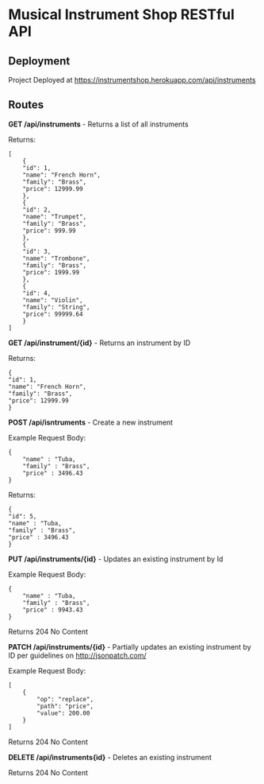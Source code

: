 # Musical Instrument Shop RESTful API

## Deployment

Project Deployed at https://instrumentshop.herokuapp.com/api/instruments

## Routes

**GET /api/instruments** - Returns a list of all instruments

Returns:

    [
        {
        "id": 1,
        "name": "French Horn",
        "family": "Brass",
        "price": 12999.99
        },
        {
        "id": 2,
        "name": "Trumpet",
        "family": "Brass",
        "price": 999.99
        },
        {
        "id": 3,
        "name": "Trombone",
        "family": "Brass",
        "price": 1999.99
        },
        {
        "id": 4,
        "name": "Violin",
        "family": "String",
        "price": 99999.64
        }
    ]

**GET /api/instrument/{id}** - Returns an instrument by ID

Returns:

    {
    "id": 1,
    "name": "French Horn",
    "family": "Brass",
    "price": 12999.99
    }

**POST /api/isntruments** - Create a new instrument

Example Request Body:

    {
        "name" : "Tuba,
        "family" : "Brass",
        "price" : 3496.43
    }

Returns:

    {
    "id": 5,
    "name" : "Tuba,
    "family" : "Brass",
    "price" : 3496.43
    }

**PUT /api/instruments/{id}** - Updates an existing instrument by Id

Example Request Body:

    {
        "name" : "Tuba,
        "family" : "Brass",
        "price" : 9943.43
    }

Returns 204 No Content

**PATCH /api/instruments/{id}** - Partially updates an existing instrument by ID per guidelines on http://jsonpatch.com/

Example Request Body:

    [
        {
            "op": "replace",
            "path": "price",
            "value": 200.00
        }
    ]

Returns 204 No Content

**DELETE /api/instruments{id}** - Deletes an existing instrument

Returns 204 No Content
